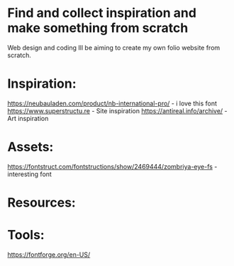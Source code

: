 # Find and collect inspiration and make something from scratch
Web design and coding
Ill be aiming to create my own folio website from scratch.

# Inspiration:
https://neubauladen.com/product/nb-international-pro/ - i love this font
https://www.superstructu.re - Site inspiration
https://antireal.info/archive/ - Art inspiration

# Assets:
https://fontstruct.com/fontstructions/show/2469444/zombriya-eye-fs - interesting font

# Resources:

# Tools:
https://fontforge.org/en-US/

